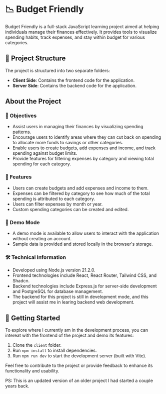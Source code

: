 # 📉 Budget Friendly

Budget Friendly is a full-stack JavaScript learning project aimed at helping individuals manage their finances effectively. It provides tools to visualize spending habits, track expenses, and stay within budget for various categories.

## 📁 Project Structure

The project is structured into two separate folders:

- **Client Side**: Contains the frontend code for the application.
- **Server Side**: Contains the backend code for the application.

## About the Project

### 🎯 Objectives

- Assist users in managing their finances by visualizing spending patterns.
- Encourage users to identify areas where they can cut back on spending to allocate more funds to savings or other categories.
- Enable users to create budgets, add expenses and income, and track spending against budget limits.
- Provide features for filtering expenses by category and viewing total spending for each category.

### 🚀 Features

- Users can create budgets and add expenses and income to them.
- Expenses can be filtered by category to see how much of the total spending is attributed to each category.
- Users can filter expenses by month or year.
- Custom spending categories can be created and edited.

### 🎉 Demo Mode

- A demo mode is available to allow users to interact with the application without creating an account.
- Sample data is provided and stored locally in the browser's storage.

### 🛠️ Technical Information

- Developed using Node.js version 21.2.0.
- Frontend technologies include React, React Router, Tailwind CSS, and Shadcn.
- Backend technologies include Express.js for server-side development and PostgreSQL for database management.
- The backend for this project is still in development mode, and this project will assist me in learing backend web development.

## 🚀 Getting Started

To explore where I currently am in the development process, you can intereat with the frontend of the project and demo its features:

1. Clone the `client` folder.
2. Run `npm install` to install dependencies.
3. Run `npm run dev` to start the development server (built with Vite).

Feel free to contribute to the project or provide feedback to enhance its functionality and usability.

PS: This is an updated version of an older project I had started a couple years back.
